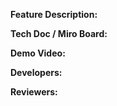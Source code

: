 <!--Add link to Clickup list or task here-->

**Feature Description:**
<!--Add detailed description of the features implemented, also mention the list of changes you have made-->

**Tech Doc / Miro Board:**
<!--Add links to respective tech docs and miro board. Make sure you turned on the link sharing-->

**Demo Video:**
<!--If the feature implementation involves any visual changes or additions to the app. Make a loom video with the walkthrough of changes and add the link here-->

**Developers:**
<!--Tag @yourself and other developers who have worked on this feature-->

**Reviewers:**
<!--Mention @name of the reviewers and also assign reviewer option on the MR to them-->
